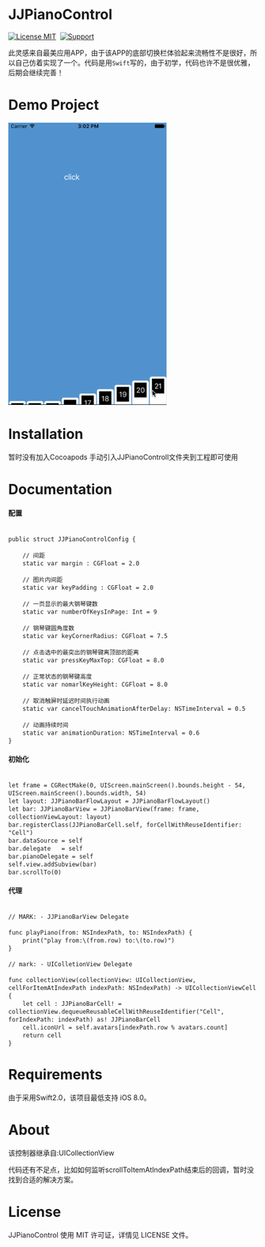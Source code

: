 JJPianoControl
==============

[![License MIT](https://img.shields.io/badge/license-MIT-green.svg?style=flat)](https://raw.githubusercontent.com/JRJian/JJPianoControl/master/LICENSE)&nbsp;
[![Support](https://img.shields.io/badge/support-iOS%208%2B%20-blue.svg?style=flat)](https://www.apple.com/nl/ios/)&nbsp;


此灵感来自最美应用APP，由于该APP的底部切换栏体验起来流畅性不是很好，所以自己仿着实现了一个。代码是用`Swift`写的，由于初学，代码也许不是很优雅，后期会继续完善！


Demo Project
==============

<img src="https://github.com/JRJian/JJPianoControl/blob/master/Demo/Snapshots/piano.gif" width="320"><br/>


Installation
==============

暂时没有加入Cocoapods
手动引入JJPianoControll文件夹到工程即可使用

Documentation
==============
#### 配置

```

public struct JJPianoControlConfig {
    
    // 间距
    static var margin : CGFloat = 2.0
    
    // 图片内间距
    static var keyPadding : CGFloat = 2.0
    
    // 一页显示的最大钢琴键数
    static var numberOfKeysInPage: Int = 9
    
    // 钢琴键圆角度数
    static var keyCornerRadius: CGFloat = 7.5
    
    // 点击选中的最突出的钢琴键离顶部的距离
    static var pressKeyMaxTop: CGFloat = 8.0
    
    // 正常状态的钢琴键高度
    static var nomarlKeyHeight: CGFloat = 8.0
    
    // 取消触屏时延迟时间执行动画
    static var cancelTouchAnimationAfterDelay: NSTimeInterval = 0.5
    
    // 动画持续时间
    static var animationDuration: NSTimeInterval = 0.6
}

```

#### 初始化

```

let frame = CGRectMake(0, UIScreen.mainScreen().bounds.height - 54, UIScreen.mainScreen().bounds.width, 54)
let layout: JJPianoBarFlowLayout = JJPianoBarFlowLayout()
let bar: JJPianoBarView = JJPianoBarView(frame: frame, collectionViewLayout: layout)
bar.registerClass(JJPianoBarCell.self, forCellWithReuseIdentifier: "Cell")
bar.dataSource = self
bar.delegate   = self
bar.pianoDelegate = self
self.view.addSubview(bar)
bar.scrollTo(0)

```

#### 代理

```

// MARK: - JJPianoBarView Delegate
   
func playPiano(from: NSIndexPath, to: NSIndexPath) {
    print("play from:\(from.row) to:\(to.row)")
}

// mark: - UIColletionView Delegate

func collectionView(collectionView: UICollectionView, cellForItemAtIndexPath indexPath: NSIndexPath) -> UICollectionViewCell {
    let cell : JJPianoBarCell! = collectionView.dequeueReusableCellWithReuseIdentifier("Cell", forIndexPath: indexPath) as! JJPianoBarCell
    cell.iconUrl = self.avatars[indexPath.row % avatars.count]
    return cell
}

```

Requirements
==============
由于采用Swift2.0，该项目最低支持 iOS 8.0。


About
==============
该控制器继承自:UICollectionView

代码还有不足点，比如如何监听scrollToItemAtIndexPath结束后的回调，暂时没找到合适的解决方案。

License
==============
JJPianoControl 使用 MIT 许可证，详情见 LICENSE 文件。

